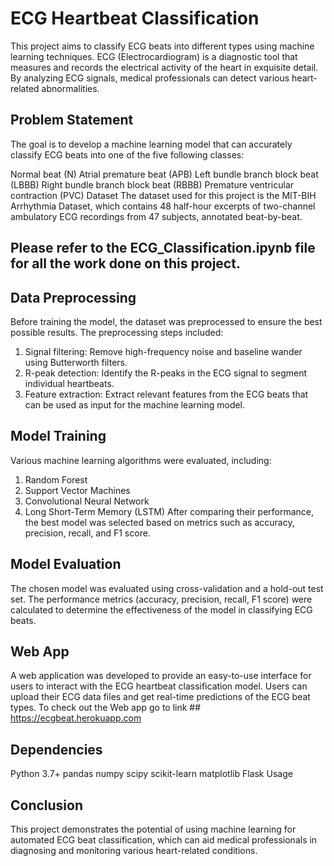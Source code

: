 # ECG Heartbeat Classification
This project aims to classify ECG beats into different types using machine learning techniques. ECG (Electrocardiogram) is a diagnostic tool that measures and records the electrical activity of the heart in exquisite detail. By analyzing ECG signals, medical professionals can detect various heart-related abnormalities.

## Problem Statement
The goal is to develop a machine learning model that can accurately classify ECG beats into one of the five following classes:

Normal beat (N)
Atrial premature beat (APB)
Left bundle branch block beat (LBBB)
Right bundle branch block beat (RBBB)
Premature ventricular contraction (PVC)
Dataset
The dataset used for this project is the MIT-BIH Arrhythmia Dataset, which contains 48 half-hour excerpts of two-channel ambulatory ECG recordings from 47 subjects, annotated beat-by-beat.
## Please refer to the ECG_Classification.ipynb file for all the work done on this project.

## Data Preprocessing
Before training the model, the dataset was preprocessed to ensure the best possible results. The preprocessing steps included:

1. Signal filtering: Remove high-frequency noise and baseline wander using Butterworth filters.
2. R-peak detection: Identify the R-peaks in the ECG signal to segment individual heartbeats.
3. Feature extraction: Extract relevant features from the ECG beats that can be used as input for the machine learning model.

## Model Training
Various machine learning algorithms were evaluated, including:

1. Random Forest
2. Support Vector Machines
3. Convolutional Neural Network
4. Long Short-Term Memory (LSTM)
After comparing their performance, the best model was selected based on metrics such as accuracy, precision, recall, and F1 score.

## Model Evaluation
The chosen model was evaluated using cross-validation and a hold-out test set. The performance metrics (accuracy, precision, recall, F1 score) were calculated to determine the effectiveness of the model in classifying ECG beats.

## Web App
A web application was developed to provide an easy-to-use interface for users to interact with the ECG heartbeat classification model. Users can upload their ECG data files and get real-time predictions of the ECG beat types.
To check out the Web app go to link ## https://ecgbeat.herokuapp.com

## Dependencies
Python 3.7+
pandas
numpy
scipy
scikit-learn
matplotlib
Flask
Usage

## Conclusion
This project demonstrates the potential of using machine learning for automated ECG beat classification, which can aid medical professionals in diagnosing and monitoring various heart-related conditions.
